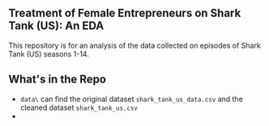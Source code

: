 ## Treatment of Female Entrepreneurs on Shark Tank (US): An EDA

This repository is for an analysis of the data collected on episodes of Shark Tank (US) seasons 1-14. 

## What's in the Repo

- `data\` can find the original dataset `shark_tank_us_data.csv` and the cleaned dataset `shark_tank_us.csv`
- 
